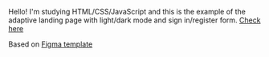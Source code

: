 Hello! I'm studying HTML/CSS/JavaScript and this is the example of the adaptive landing page with light/dark mode and sign in/register form.
[Check here](https://galachernikova.github.io/light-dark-theme-page/)

Based on [Figma template](https://www.figma.com/)
